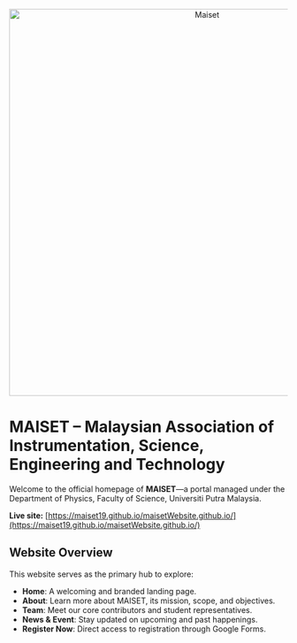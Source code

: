 <p align="center"><img src="logo_maiset.png" alt="Maiset" width="700"></p>

# MAISET – Malaysian Association of Instrumentation, Science, Engineering and Technology

Welcome to the official homepage of **MAISET**—a portal managed under the Department of Physics, Faculty of Science, Universiti Putra Malaysia.

**Live site:** [https://maiset19.github.io/maisetWebsite.github.io/](https://maiset19.github.io/maisetWebsite.github.io/)

##  Website Overview

This website serves as the primary hub to explore:

- **Home**: A welcoming and branded landing page.
- **About**: Learn more about MAISET, its mission, scope, and objectives.
- **Team**: Meet our core contributors and student representatives.
- **News & Event**: Stay updated on upcoming and past happenings.
- **Register Now**: Direct access to registration through Google Forms.
